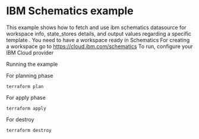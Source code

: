 # IBM Schematics example

This example shows how to fetch and use ibm schematics datasource for workspace info, state_stores details, and output values regarding a specific template . 
You need to have a workspace ready in Schematics
For creating a workspace go to https://cloud.ibm.com/schematics
To run, configure your IBM Cloud provider

Running the example

For planning phase

```shell
terraform plan
```

For apply phase

```shell
terraform apply
```

For destroy

```shell
terraform destroy
```

